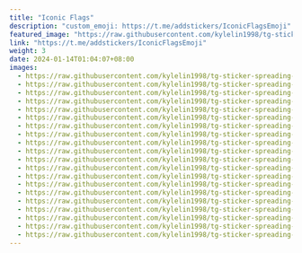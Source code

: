 ```yaml
---
title: "Iconic Flags"
description: "custom_emoji: https://t.me/addstickers/IconicFlagsEmoji"
featured_image: "https://raw.githubusercontent.com/kylelin1998/tg-sticker-spreading-worldwide-images/main/img/53cb3629-57ab-4e97-abbd-762e0828687b.jpg"
link: "https://t.me/addstickers/IconicFlagsEmoji"
weight: 3
date: 2024-01-14T01:04:07+08:00
images:
  - https://raw.githubusercontent.com/kylelin1998/tg-sticker-spreading-worldwide-images/main/img/53cb3629-57ab-4e97-abbd-762e0828687b.jpg
  - https://raw.githubusercontent.com/kylelin1998/tg-sticker-spreading-worldwide-images/main/img/114b354a-7dff-471b-9525-2a2de34ca7ce.jpg
  - https://raw.githubusercontent.com/kylelin1998/tg-sticker-spreading-worldwide-images/main/img/7530f682-3100-4143-935e-6145ab11b09d.jpg
  - https://raw.githubusercontent.com/kylelin1998/tg-sticker-spreading-worldwide-images/main/img/4992a0c2-da22-49c5-af0e-952724493ee7.jpg
  - https://raw.githubusercontent.com/kylelin1998/tg-sticker-spreading-worldwide-images/main/img/803b1127-158f-4b22-814b-3d056808cb4a.jpg
  - https://raw.githubusercontent.com/kylelin1998/tg-sticker-spreading-worldwide-images/main/img/7a71ef57-48a8-4c3b-965f-24516dfabeeb.jpg
  - https://raw.githubusercontent.com/kylelin1998/tg-sticker-spreading-worldwide-images/main/img/ec017021-2bbe-4919-8a94-6f6e357c8d09.jpg
  - https://raw.githubusercontent.com/kylelin1998/tg-sticker-spreading-worldwide-images/main/img/5eea8793-9b74-4e63-b1a2-961b72963251.jpg
  - https://raw.githubusercontent.com/kylelin1998/tg-sticker-spreading-worldwide-images/main/img/0e61bd00-2aee-457a-b0ab-5130349aea17.jpg
  - https://raw.githubusercontent.com/kylelin1998/tg-sticker-spreading-worldwide-images/main/img/c331e0c5-42b7-4988-a0c0-4fc8f9a28626.jpg
  - https://raw.githubusercontent.com/kylelin1998/tg-sticker-spreading-worldwide-images/main/img/48538d76-cbd9-4622-8472-6465015eedc3.jpg
  - https://raw.githubusercontent.com/kylelin1998/tg-sticker-spreading-worldwide-images/main/img/7abd1f6d-ede2-407a-a5c1-861d9f8ccad2.jpg
  - https://raw.githubusercontent.com/kylelin1998/tg-sticker-spreading-worldwide-images/main/img/ac515e67-0c52-41cf-92db-7929839d9382.jpg
  - https://raw.githubusercontent.com/kylelin1998/tg-sticker-spreading-worldwide-images/main/img/1be1fb3d-f35b-4331-ad89-3a8355e46681.jpg
  - https://raw.githubusercontent.com/kylelin1998/tg-sticker-spreading-worldwide-images/main/img/6502834e-8b01-42d8-9d93-2af5be94f37c.jpg
  - https://raw.githubusercontent.com/kylelin1998/tg-sticker-spreading-worldwide-images/main/img/ba88ff21-5eb8-4768-b12a-376dd4f4aa36.jpg
  - https://raw.githubusercontent.com/kylelin1998/tg-sticker-spreading-worldwide-images/main/img/8e6e8d5f-0a6e-43aa-8b40-6737bce9d520.jpg
  - https://raw.githubusercontent.com/kylelin1998/tg-sticker-spreading-worldwide-images/main/img/1c4bcc5f-7604-4f3e-810b-a1e003db374e.jpg
  - https://raw.githubusercontent.com/kylelin1998/tg-sticker-spreading-worldwide-images/main/img/2093db78-9a11-422d-99a9-3a7c635090a2.jpg
  - https://raw.githubusercontent.com/kylelin1998/tg-sticker-spreading-worldwide-images/main/img/afd75c24-7809-456a-a745-02c16456cba8.jpg
---
```

